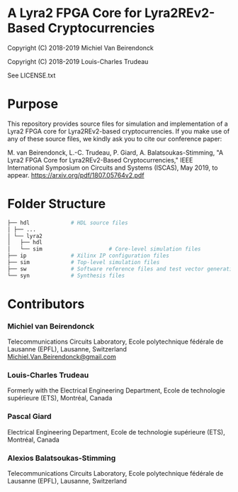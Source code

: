 # A Lyra2 FPGA Core for Lyra2REv2-Based Cryptocurrencies

Copyright (C) 2018-2019 Michiel Van Beirendonck

Copyright (C) 2018-2019 Louis-Charles Trudeau

See LICENSE.txt

# Purpose

This repository provides source files for simulation and implementation of a Lyra2 FPGA core for Lyra2REv2-based cryptocurrencies. If you make use of any of these source files, we kindly ask you to cite our conference paper:

M. van Beirendonck, L.-C. Trudeau, P. Giard, A. Balatsoukas-Stimming, "A Lyra2 FPGA Core for Lyra2REv2-Based Cryptocurrencies," IEEE International Symposium on Circuits and Systems (ISCAS), May 2019, to appear. https://arxiv.org/pdf/1807.05764v2.pdf 


# Folder Structure

```bash
├── hdl				# HDL source files
│ ├── ...
│ └── lyra2
│   ├── hdl   
│   └── sim                     # Core-level simulation files
├── ip				# Xilinx IP configuration files
├── sim				# Top-level simulation files 
├── sw				# Software reference files and test vector generation
└── syn				# Synthesis files
```	

# Contributors

### Michiel van Beirendonck
Telecommunications Circuits Laboratory, Ecole polytechnique fédérale de Lausanne (EPFL), Lausanne, Switzerland
Michiel.Van.Beirendonck@gmail.com
### Louis-Charles Trudeau
Formerly with the Electrical Engineering Department, Ecole de technologie supérieure (ETS), Montréal, Canada 
### Pascal Giard
Electrical Engineering Department, Ecole de technologie supérieure (ETS), Montréal, Canada 
### Alexios Balatsoukas-Stimming
Telecommunications Circuits Laboratory, Ecole polytechnique fédérale de Lausanne (EPFL), Lausanne, Switzerland

